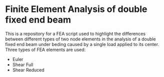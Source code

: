 # Finite Element Analysis of double fixed end beam
This is a repository for a FEA script used to highlight the differences between different types 
of two node elements in the analysis of a double fixed end beam under beding caused by a single load applied to its center.
Three types of FEA elements are used:
* Euler
* Shear Full
* Shear Reduced
